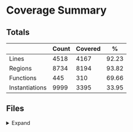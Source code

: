# Coverage Summary

## Totals
| | Count | Covered | % |
|---|---|---|---|
| Lines | 4518 | 4167 | 92.23 |
| Regions | 8734 | 8194 | 93.82 |
| Functions | 445 | 310 | 69.66 |
| Instantiations | 9999 | 3395 | 33.95 |

## Files
<details><summary>Expand</summary>

| File | Lines | Regions | Functions | Instantiations |
|---|---|---|---|---|
| /common/events/src/events.rs | 91.67% | 92.31% | 50.00% | 43.75% |
| /common/math/src/math.rs | 95.06% | 96.83% | 89.47% | 65.22% |
| /common/math/tests/test_debug_mul.rs | 100.00% | 100.00% | 100.00% | 100.00% |
| /common/math/tests/test_debug_signed.rs | 100.00% | 100.00% | 100.00% | 100.00% |
| /common/math/tests/test_edge_cases.rs | 100.00% | 100.00% | 100.00% | 100.00% |
| /common/math/tests/test_individual_functions.rs | 100.00% | 100.00% | 100.00% | 100.00% |
| /common/math/tests/test_rescale_example.rs | 100.00% | 100.00% | 100.00% | 100.00% |
| /common/math/tests/test_rounding_comprehensive.rs | 100.00% | 100.00% | 100.00% | 100.00% |
| /common/rates/src/rates.rs | 96.61% | 97.89% | 90.91% | 54.55% |
| /common/structs/src/model.rs | 48.34% | 46.94% | 19.10% | 9.60% |
| /common/structs/tests/model_flags.rs | 100.00% | 100.00% | 100.00% | 100.00% |
| /controller/src/cache/mod.rs | 100.00% | 100.00% | 100.00% | 62.50% |
| /controller/src/config.rs | 85.66% | 87.76% | 88.89% | 19.44% |
| /controller/src/helpers/mod.rs | 96.64% | 97.51% | 92.86% | 38.39% |
| /controller/src/lib.rs | 98.59% | 98.56% | 91.67% | 40.62% |
| /controller/src/oracle/mod.rs | 85.89% | 85.78% | 92.59% | 45.68% |
| /controller/src/positions/account.rs | 97.37% | 97.60% | 85.71% | 70.83% |
| /controller/src/positions/borrow.rs | 96.92% | 97.83% | 92.31% | 56.73% |
| /controller/src/positions/emode.rs | 90.24% | 92.86% | 83.33% | 72.92% |
| /controller/src/positions/liquidation.rs | 99.26% | 98.38% | 92.86% | 17.26% |
| /controller/src/positions/repay.rs | 98.00% | 96.91% | 80.00% | 33.33% |
| /controller/src/positions/supply.rs | 97.52% | 96.75% | 90.00% | 70.42% |
| /controller/src/positions/update.rs | 94.59% | 97.22% | 80.00% | 60.83% |
| /controller/src/positions/withdraw.rs | 98.48% | 98.11% | 80.00% | 27.50% |
| /controller/src/router.rs | 97.35% | 98.00% | 87.50% | 28.12% |
| /controller/src/storage/mod.rs | 0.00% | 0.00% | 0.00% | 0.00% |
| /controller/src/strategy.rs | 98.28% | 98.15% | 61.54% | 3.64% |
| /controller/src/utils.rs | 95.92% | 97.09% | 91.67% | 39.24% |
| /controller/src/validation.rs | 93.02% | 93.24% | 87.50% | 55.73% |
| /controller/src/views.rs | 99.32% | 99.69% | 94.12% | 20.10% |
| /liquidity_layer/src/cache/mod.rs | 100.00% | 100.00% | 100.00% | 74.68% |
| /liquidity_layer/src/lib.rs | 88.73% | 94.41% | 100.00% | 50.00% |
| /liquidity_layer/src/liquidity.rs | 95.18% | 92.67% | 90.00% | 33.75% |
| /liquidity_layer/src/storage/mod.rs | 0.00% | 0.00% | 0.00% | 0.00% |
| /liquidity_layer/src/utils.rs | 97.22% | 98.01% | 90.91% | 50.38% |
| /liquidity_layer/src/view.rs | 92.31% | 93.97% | 77.78% | 13.43% |
| /price_aggregator/src/admin.rs | 61.11% | 55.36% | 66.67% | 48.61% |
| /price_aggregator/src/events.rs | 52.17% | 60.87% | 33.33% | 31.94% |
| /price_aggregator/src/lib.rs | 27.78% | 37.14% | 25.00% | 23.96% |
| /price_aggregator/src/median.rs | 81.25% | 72.22% | 100.00% | 95.83% |
| /price_aggregator/src/storage.rs | 0.00% | 0.00% | 0.00% | 0.00% |
| /price_aggregator/src/structs.rs | 0.00% | 0.00% | 0.00% | 0.00% |
| /price_aggregator/src/utils.rs | 81.98% | 88.95% | 66.67% | 71.50% |
| /price_aggregator/src/views.rs | 46.67% | 42.59% | 40.00% | 1.67% |
| /swap_mock/src/lib.rs | 100.00% | 100.00% | 100.00% | 50.00% |
</details>
